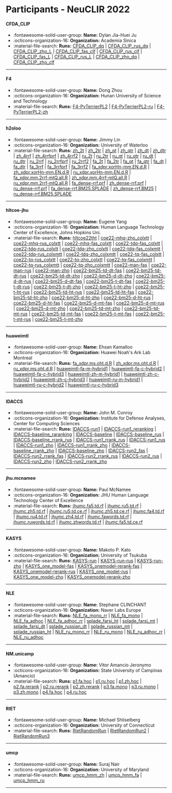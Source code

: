 # Participants - NeuCLIR 2022 

#### CFDA_CLIP
 - :fontawesome-solid-user-group: **Name:** Dylan Jia-Huei Ju
 - :octicons-organization-16: **Organization:** Academia Sinica
 - :material-file-search: **Runs:** [CFDA_CLIP_dq](./runs.md#cfda_clip_dq) | [CFDA_CLIP_rus_dq](./runs.md#cfda_clip_rus_dq) | [CFDA_CLIP_zho_L](./runs.md#cfda_clip_zho_l) | [CFDA_CLIP_fas_clf](./runs.md#cfda_clip_fas_clf) | [CFDA_CLIP_rus_clf](./runs.md#cfda_clip_rus_clf) | [CFDA_CLIP_fas_L](./runs.md#cfda_clip_fas_l) | [CFDA_CLIP_rus_L](./runs.md#cfda_clip_rus_l) | [CFDA_CLIP_zho_dq](./runs.md#cfda_clip_zho_dq) | [CFDA_CLIP_zho_clf](./runs.md#cfda_clip_zho_clf)

---
#### F4
 - :fontawesome-solid-user-group: **Name:** Dong Zhou
 - :octicons-organization-16: **Organization:** Hunan University of Science and Technology
 - :material-file-search: **Runs:** [F4-PyTerrierPL2](./runs.md#f4-pyterrierpl2) | [F4-PyTerrierPL2-ru](./runs.md#f4-pyterrierpl2-ru) | [F4-PyTerrierPL2-zh](./runs.md#f4-pyterrierpl2-zh)

---
#### h2oloo
 - :fontawesome-solid-user-group: **Name:** Jimmy Lin
 - :octicons-organization-16: **Organization:** University of Waterloo
 - :material-file-search: **Runs:** [zh_2t](./runs.md#zh_2t) | [zh_2tr](./runs.md#zh_2tr) | [zh_qt](./runs.md#zh_qt) | [zh_qtr](./runs.md#zh_qtr) | [zh_dt](./runs.md#zh_dt) | [zh_dtr](./runs.md#zh_dtr) | [zh_4rrf](./runs.md#zh_4rrf) | [zh_4rrfprf](./runs.md#zh_4rrfprf) | [zh_4rrf2](./runs.md#zh_4rrf2) | [ru_2t](./runs.md#ru_2t) | [ru_2tr](./runs.md#ru_2tr) | [ru_qt](./runs.md#ru_qt) | [ru_qtr](./runs.md#ru_qtr) | [ru_dt](./runs.md#ru_dt) | [ru_dtr](./runs.md#ru_dtr) | [ru_2rrf](./runs.md#ru_2rrf) | [ru_2rrfprf](./runs.md#ru_2rrfprf) | [ru_2rrf2](./runs.md#ru_2rrf2) | [fa_2t](./runs.md#fa_2t) | [fa_2tr](./runs.md#fa_2tr) | [fa_qt](./runs.md#fa_qt) | [fa_qtr](./runs.md#fa_qtr) | [fa_dt](./runs.md#fa_dt) | [fa_dtr](./runs.md#fa_dtr) | [fa_3rrf](./runs.md#fa_3rrf) | [fa_3rrfprf](./runs.md#fa_3rrfprf) | [fa_3rrf2](./runs.md#fa_3rrf2) | [fa_xdpr.xorHn-mm.EN.d.R](./runs.md#fa_xdprxorhn-mmendr) | [zh_xdpr.xorHn-mm.EN.d.R](./runs.md#zh_xdprxorhn-mmendr) | [ru_xdpr.xorHn-mm.EN.d.R](./runs.md#ru_xdprxorhn-mmendr) | [fa_xdpr.mm.2rrf-mtQ.all.R](./runs.md#fa_xdprmm2rrf-mtqallr) | [zh_xdpr.mm.4rrf-mtQ.all.R](./runs.md#zh_xdprmm4rrf-mtqallr) | [ru_xdpr.mm.2rrf-mtQ.all.R](./runs.md#ru_xdprmm2rrf-mtqallr) | [fa_dense-rrf.prf](./runs.md#fa_dense-rrfprf) | [zh_dense-rrf.prf](./runs.md#zh_dense-rrfprf) | [ru_dense-rrf.prf](./runs.md#ru_dense-rrfprf) | [fa_dense-rrf.BM25.SPLADE](./runs.md#fa_dense-rrfbm25splade) | [zh_dense-rrf.BM25](./runs.md#zh_dense-rrfbm25) | [ru_dense-rrf.BM25.SPLADE](./runs.md#ru_dense-rrfbm25splade)

---
#### hltcoe-jhu
 - :fontawesome-solid-user-group: **Name:** Eugene Yang
 - :octicons-organization-16: **Organization:** Human Language Technology Center of Excellence, Johns Hopkins Uni.
 - :material-file-search: **Runs:** [hltcoe22tht](./runs.md#hltcoe22tht) | [coe22-mhq-zho_colxtt](./runs.md#coe22-mhq-zho_colxtt) | [coe22-mhq-rus_colxtt](./runs.md#coe22-mhq-rus_colxtt) | [coe22-mhq-fas_colxtt](./runs.md#coe22-mhq-fas_colxtt) | [coe22-tdq-fas_colxtt](./runs.md#coe22-tdq-fas_colxtt) | [coe22-tdq-rus_colxtt](./runs.md#coe22-tdq-rus_colxtt) | [coe22-tdq-zho_colxtt](./runs.md#coe22-tdq-zho_colxtt) | [coe22-tdq-fas_colxmtt](./runs.md#coe22-tdq-fas_colxmtt) | [coe22-tdq-rus_colxmtt](./runs.md#coe22-tdq-rus_colxmtt) | [coe22-tdq-zho_colxmtt](./runs.md#coe22-tdq-zho_colxmtt) | [coe22-tq-fas_colxtt](./runs.md#coe22-tq-fas_colxtt) | [coe22-tq-rus_colxtt](./runs.md#coe22-tq-rus_colxtt) | [coe22-tq-zho_colxtt](./runs.md#coe22-tq-zho_colxtt) | [coe22-tq-fas_colxmtt](./runs.md#coe22-tq-fas_colxmtt) | [coe22-tq-rus_colxmtt](./runs.md#coe22-tq-rus_colxmtt) | [coe22-tq-zho_colxmtt](./runs.md#coe22-tq-zho_colxmtt) | [coe22-man-fas](./runs.md#coe22-man-fas) | [coe22-man-rus](./runs.md#coe22-man-rus) | [coe22-man-zho](./runs.md#coe22-man-zho) | [coe22-bm25-td-dt-fas](./runs.md#coe22-bm25-td-dt-fas) | [coe22-bm25-td-dt-rus](./runs.md#coe22-bm25-td-dt-rus) | [coe22-bm25-td-dt-zho](./runs.md#coe22-bm25-td-dt-zho) | [coe22-bm25-d-dt-zho](./runs.md#coe22-bm25-d-dt-zho) | [coe22-bm25-d-dt-rus](./runs.md#coe22-bm25-d-dt-rus) | [coe22-bm25-d-dt-fas](./runs.md#coe22-bm25-d-dt-fas) | [coe22-bm25-t-dt-fas](./runs.md#coe22-bm25-t-dt-fas) | [coe22-bm25-t-dt-rus](./runs.md#coe22-bm25-t-dt-rus) | [coe22-bm25-t-dt-zho](./runs.md#coe22-bm25-t-dt-zho) | [coe22-bm25-t-ht-zho](./runs.md#coe22-bm25-t-ht-zho) | [coe22-bm25-t-ht-rus](./runs.md#coe22-bm25-t-ht-rus) | [coe22-bm25-td-ht-rus](./runs.md#coe22-bm25-td-ht-rus) | [coe22-bm25-td-ht-fas](./runs.md#coe22-bm25-td-ht-fas) | [coe22-bm25-td-ht-zho](./runs.md#coe22-bm25-td-ht-zho) | [coe22-bm25-d-ht-zho](./runs.md#coe22-bm25-d-ht-zho) | [coe22-bm25-d-ht-rus](./runs.md#coe22-bm25-d-ht-rus) | [coe22-bm25-d-ht-fas](./runs.md#coe22-bm25-d-ht-fas) | [coe22-bm25-d-mt-fas](./runs.md#coe22-bm25-d-mt-fas) | [coe22-bm25-d-mt-rus](./runs.md#coe22-bm25-d-mt-rus) | [coe22-bm25-d-mt-zho](./runs.md#coe22-bm25-d-mt-zho) | [coe22-bm25-td-mt-zho](./runs.md#coe22-bm25-td-mt-zho) | [coe22-bm25-td-mt-rus](./runs.md#coe22-bm25-td-mt-rus) | [coe22-bm25-td-mt-fas](./runs.md#coe22-bm25-td-mt-fas) | [coe22-bm25-t-mt-fas](./runs.md#coe22-bm25-t-mt-fas) | [coe22-bm25-t-mt-rus](./runs.md#coe22-bm25-t-mt-rus) | [coe22-bm25-t-mt-zho](./runs.md#coe22-bm25-t-mt-zho)

---
#### huaweimtl
 - :fontawesome-solid-user-group: **Name:** Ehsan Kamalloo
 - :octicons-organization-16: **Organization:** Huawei Noah's Ark Lab Montreal
 - :material-file-search: **Runs:** [fa_xdpr.ms.oht.d.R](./runs.md#fa_xdprmsohtdr) | [zh_xdpr.ms.oht.d.R](./runs.md#zh_xdprmsohtdr) | [ru_xdpr.ms.oht.d.R](./runs.md#ru_xdprmsohtdr) | [huaweimtl-fa-m-hybrid1](./runs.md#huaweimtl-fa-m-hybrid1) | [huaweimtl-fa-c-hybrid2](./runs.md#huaweimtl-fa-c-hybrid2) | [huaweimtl-fa-c-hybrid3](./runs.md#huaweimtl-fa-c-hybrid3) | [huaweimtl-zh-m-hybrid1](./runs.md#huaweimtl-zh-m-hybrid1) | [huaweimtl-zh-c-hybrid2](./runs.md#huaweimtl-zh-c-hybrid2) | [huaweimtl-zh-c-hybrid3](./runs.md#huaweimtl-zh-c-hybrid3) | [huaweimtl-ru-m-hybrid1](./runs.md#huaweimtl-ru-m-hybrid1) | [huaweimtl-ru-c-hybrid2](./runs.md#huaweimtl-ru-c-hybrid2) | [huaweimtl-ru-c-hybrid3](./runs.md#huaweimtl-ru-c-hybrid3)

---
#### IDACCS
 - :fontawesome-solid-user-group: **Name:** John M. Conroy
 - :octicons-organization-16: **Organization:** Institute for Defense Analyses, Center for Computing Sciences
 - :material-file-search: **Runs:** [IDACCS-run1](./runs.md#idaccs-run1) | [IDACCS-run1_reranking](./runs.md#idaccs-run1_reranking) | [IDACCS-baseline_raranking](./runs.md#idaccs-baseline_raranking) | [IDACCS-baseline](./runs.md#idaccs-baseline) | [IDACCS-baseline_rus](./runs.md#idaccs-baseline_rus) | [IDACCS-baseline_rrank_rus](./runs.md#idaccs-baseline_rrank_rus) | [IDACCS-run1_rrank_rus](./runs.md#idaccs-run1_rrank_rus) | [IDACCS-run1_rus](./runs.md#idaccs-run1_rus) | [IDACCS-run1_zho](./runs.md#idaccs-run1_zho) | [IDACCS-run1_rrank_zho](./runs.md#idaccs-run1_rrank_zho) | [IDACCS-baseline_rrank_zho](./runs.md#idaccs-baseline_rrank_zho) | [IDACCS-baseline_zho](./runs.md#idaccs-baseline_zho) | [IDACCS-run2_fas](./runs.md#idaccs-run2_fas) | [IDACCS-run2_rrank_fas](./runs.md#idaccs-run2_rrank_fas) | [IDACCS-run2_rrank_rus](./runs.md#idaccs-run2_rrank_rus) | [IDACCS-run2_rus](./runs.md#idaccs-run2_rus) | [IDACCS-run2_zho](./runs.md#idaccs-run2_zho) | [IDACCS-run2_rrank_zho](./runs.md#idaccs-run2_rrank_zho)

---
#### jhu.mcnamee
 - :fontawesome-solid-user-group: **Name:** Paul McNamee
 - :octicons-organization-16: **Organization:** JHU Human Language Technology Center of Excellence
 - :material-file-search: **Runs:** [jhumc.fa5.td.rf](./runs.md#jhumcfa5tdrf) | [jhumc.ru5.td.rf](./runs.md#jhumcru5tdrf) | [jhumc.zh5.td.rf](./runs.md#jhumczh5tdrf) | [jhumc.ru5.td.ce.rf](./runs.md#jhumcru5tdcerf) | [jhumc.zh5.td.ce.rf](./runs.md#jhumczh5tdcerf) | [jhumc.fa4.td.rf](./runs.md#jhumcfa4tdrf) | [jhumc.ru4.td.rf](./runs.md#jhumcru4tdrf) | [jhumc.zh4.td.rf](./runs.md#jhumczh4tdrf) | [jhumc.fawords.td.rf](./runs.md#jhumcfawordstdrf) | [jhumc.ruwords.td.rf](./runs.md#jhumcruwordstdrf) | [jhumc.zhwords.td.rf](./runs.md#jhumczhwordstdrf) | [jhumc.fa5.td.ce.rf](./runs.md#jhumcfa5tdcerf)

---
#### KASYS
 - :fontawesome-solid-user-group: **Name:** Makoto P. Kato
 - :octicons-organization-16: **Organization:** University of Tsukuba
 - :material-file-search: **Runs:** [KASYS-run](./runs.md#kasys-run) | [KASYS-run-rus](./runs.md#kasys-run-rus) | [KASYS-run-zho](./runs.md#kasys-run-zho) | [KASYS_one_model-fas](./runs.md#kasys_one_model-fas) | [KASYS_onemodel-rerank-fas](./runs.md#kasys_onemodel-rerank-fas) | [KASYS_onemodel-rerank-rus](./runs.md#kasys_onemodel-rerank-rus) | [KASYS_one_model-rus](./runs.md#kasys_one_model-rus) | [KASYS_one_model-zho](./runs.md#kasys_one_model-zho) | [KASYS_onemodel-rerank-zho](./runs.md#kasys_onemodel-rerank-zho)

---
#### NLE
 - :fontawesome-solid-user-group: **Name:** Stephane CLINCHANT
 - :octicons-organization-16: **Organization:** Naver Labs Europe
 - :material-file-search: **Runs:** [NLE_fa_mono_rr](./runs.md#nle_fa_mono_rr) | [NLE_fa_mono](./runs.md#nle_fa_mono) | [NLE_fa_adhoc](./runs.md#nle_fa_adhoc) | [NLE_fa_adhoc_rr](./runs.md#nle_fa_adhoc_rr) | [splade_farsi_ht](./runs.md#splade_farsi_ht) | [splade_farsi_mt](./runs.md#splade_farsi_mt) | [splade_farsi_dt](./runs.md#splade_farsi_dt) | [splade_russian_dt](./runs.md#splade_russian_dt) | [splade_russian_mt](./runs.md#splade_russian_mt) | [splade_russian_ht](./runs.md#splade_russian_ht) | [NLE_ru_mono_rr](./runs.md#nle_ru_mono_rr) | [NLE_ru_mono](./runs.md#nle_ru_mono) | [NLE_ru_adhoc_rr](./runs.md#nle_ru_adhoc_rr) | [NLE_ru_adhoc](./runs.md#nle_ru_adhoc)

---
#### NM.unicamp
 - :fontawesome-solid-user-group: **Name:** Vitor Amancio Jeronymo
 - :octicons-organization-16: **Organization:** State University of Campinas (Amancio)
 - :material-file-search: **Runs:** [p1.fa.hoc](./runs.md#p1fahoc) | [p1.ru.hoc](./runs.md#p1ruhoc) | [p1.zh.hoc](./runs.md#p1zhhoc) | [p2.fa.rerank](./runs.md#p2farerank) | [p2.ru.rerank](./runs.md#p2rurerank) | [p2.zh.rerank](./runs.md#p2zhrerank) | [p3.fa.mono](./runs.md#p3famono) | [p3.ru.mono](./runs.md#p3rumono) | [p3.zh.mono](./runs.md#p3zhmono) | [p4.fa.hoc](./runs.md#p4fahoc) | [p4.ru.hoc](./runs.md#p4ruhoc)

---
#### RIET
 - :fontawesome-solid-user-group: **Name:** Michael Shliselberg
 - :octicons-organization-16: **Organization:** University of Connecticut
 - :material-file-search: **Runs:** [RietRandomRun](./runs.md#rietrandomrun) | [RietRandomRun2](./runs.md#rietrandomrun2) | [RietRandomRun3](./runs.md#rietrandomrun3)

---
#### umcp
 - :fontawesome-solid-user-group: **Name:** Suraj Nair
 - :octicons-organization-16: **Organization:** University of Maryland
 - :material-file-search: **Runs:** [umcp_hmm_zh](./runs.md#umcp_hmm_zh) | [umcp_hmm_fa](./runs.md#umcp_hmm_fa) | [umcp_hmm_ru](./runs.md#umcp_hmm_ru)

---
